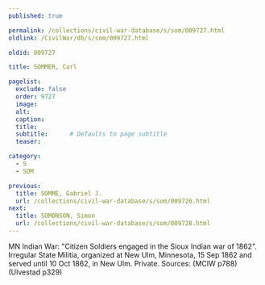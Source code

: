 ```yaml
---
published: true

permalink: /collections/civil-war-database/s/som/009727.html
oldlink: /CivilWar/db/s/som/009727.html

oldid: 009727

title: SOMMER, Carl

pagelist:
  exclude: false
  order: 9727
  image: 
  alt:
  caption:
  title:
  subtitle:      # Defaults to page subtitle
  teaser:

category: 
  - S 
  - SOM

previous:
  title: SOMME, Gabriel J.
  url: /collections/civil-war-database/s/som/009726.html  
next:
  title: SOMONSON, Simon
  url: /collections/civil-war-database/s/som/009728.html   
---
```

MN Indian War: &quot;Citizen Soldiers engaged in the Sioux Indian war of 1862&quot;. Irregular State Militia, organized at New Ulm, Minnesota, 15 Sep 1862 and served until 10 Oct 1862, in New Ulm. Private. Sources: (MCIW p788) (Ulvestad p329)